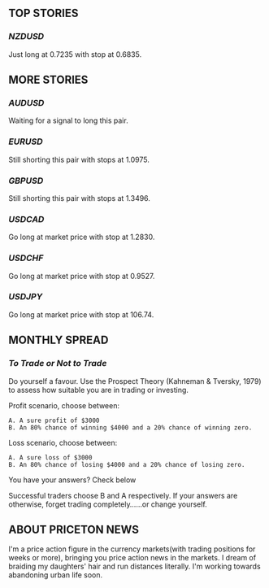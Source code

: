 ## **TOP STORIES**

### _NZDUSD_
Just long at 0.7235 with stop at 0.6835.

## **MORE STORIES**

### _AUDUSD_
Waiting for a signal to long this pair.

### _EURUSD_
Still shorting this pair with stops at 1.0975.

### _GBPUSD_
Still shorting this pair with stops at 1.3496.

### _USDCAD_
Go long at market price with stop at 1.2830.

### _USDCHF_
Go long at market price with stop at 0.9527.

### _USDJPY_
Go long at market price with stop at 106.74.

## **MONTHLY SPREAD**

### _To Trade or Not to Trade_
Do yourself a favour. Use the Prospect Theory (Kahneman & Tversky, 1979) to assess how suitable you are in trading or investing.

Profit scenario, choose between:

    A. A sure profit of $3000
    B. An 80% chance of winning $4000 and a 20% chance of winning zero.

Loss scenario, choose between:

    A. A sure loss of $3000
    B. An 80% chance of losing $4000 and a 20% chance of losing zero.

You have your answers? Check below


Successful traders choose B and A respectively. If your answers are otherwise, forget trading completely……or change yourself.

## **ABOUT PRICETON NEWS**

I'm a price action figure in the currency markets(with trading positions for weeks or more), bringing you price action news in the markets. I dream of braiding my daughters' hair and run distances literally. I'm working towards abandoning urban life soon.
